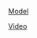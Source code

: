 [Model](https://o365tsukuba-my.sharepoint.com/:u:/g/personal/xie_chun_gu_u_tsukuba_ac_jp/EeET8FFxBNpKgErAiDmBcvsBuIk7O4Pjgs3LAHm0wcnHkQ?e=fXHHcF)


[Video](https://o365tsukuba-my.sharepoint.com/:v:/g/personal/xie_chun_gu_u_tsukuba_ac_jp/ER002ZxMp_tOt4xmbfVh9pQBQYUom-mqI63be1ge8geBHQ?e=4Orq3J)

